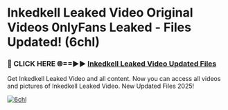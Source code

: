 # Inkedkell Leaked Video Original Videos 0nlyFans Leaked - Files Updated! (6chl)

<h3>🔴 CLICK HERE 🌐==►► <a href="https://tinyurl.com/ms9xzufz" rel="nofollow">Inkedkell Leaked Video Updated Files</a></h3>

Get Inkedkell Leaked Video and all content. Now you can access all videos and pictures of Inkedkell Leaked Video. New Updated Files 2025!

[![6chl](https://i.imgur.com/ppqm5kG.gif)](https://tinyurl.com/ms9xzufz)
